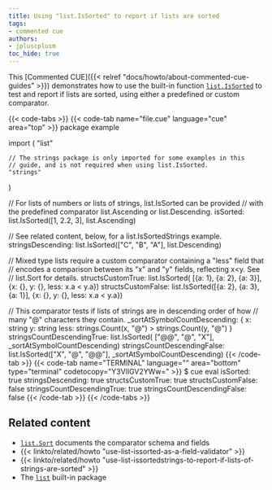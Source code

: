 ```yaml
---
title: Using "list.IsSorted" to report if lists are sorted
tags:
- commented cue
authors:
- jpluscplusm
toc_hide: true
---
```


This [Commented CUE]({{< relref "docs/howto/about-commented-cue-guides" >}})
demonstrates how to use the built-in function
[`list.IsSorted`](https://pkg.go.dev/cuelang.org/go/pkg/list#IsSorted)
to test and report if lists are sorted, using either a predefined or custom
comparator.

{{< code-tabs >}}
{{< code-tab name="file.cue" language="cue" area="top" >}}
package example

import (
	"list"

	// The strings package is only imported for some examples in this
	// guide, and is not required when using list.IsSorted.
	"strings"
)

// For lists of numbers or lists of strings, list.IsSorted can be provided
// with the predefined comparator list.Ascending or list.Descending.
isSorted: list.IsSorted([1, 2.2, 3], list.Ascending)

// See related content, below, for a list.IsSortedStrings example.
stringsDescending: list.IsSorted(["C", "B", "A"], list.Descending)

// Mixed type lists require a custom comparator containing a "less" field that
// encodes a comparison between its "x" and "y" fields, reflecting x<y. See
// list.Sort for details.
structsCustomTrue: list.IsSorted( [{a: 1}, {a: 2}, {a: 3}], {x: {}, y: {}, less: x.a < y.a})
structsCustomFalse: list.IsSorted([{a: 2}, {a: 3}, {a: 1}], {x: {}, y: {}, less: x.a < y.a})

// This comparator tests if lists of strings are in descending order of how
// many "@" characters they contain.
_sortAtSymbolCountDescending: {
	x:    string
	y:    string
	less: strings.Count(x, "@") > strings.Count(y, "@")
}
stringsCountDescendingTrue: list.IsSorted( ["@@", "@", "X"], _sortAtSymbolCountDescending)
stringsCountDescendingFalse: list.IsSorted(["X", "@", "@@"], _sortAtSymbolCountDescending)
{{< /code-tab >}}
{{< code-tab name="TERMINAL" language="" area="bottom" type="terminal" codetocopy="Y3VlIGV2YWw=" >}}
$ cue eval
isSorted:                    true
stringsDescending:           true
structsCustomTrue:           true
structsCustomFalse:          false
stringsCountDescendingTrue:  true
stringsCountDescendingFalse: false
{{< /code-tab >}}
{{< /code-tabs >}}

## Related content

- [`list.Sort`](https://pkg.go.dev/cuelang.org/go/pkg/list#Sort) documents the
  comparator schema and fields
- {{< linkto/related/howto "use-list-issorted-as-a-field-validator" >}}
- {{< linkto/related/howto "use-list-issortedstrings-to-report-if-lists-of-strings-are-sorted" >}}
- The [`list`](https://pkg.go.dev/cuelang.org/go/pkg/list) built-in package
